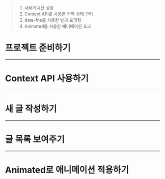 > 1. 내비게시션 설정
> 2. Context API를 사용한 전역 상태 관리
> 3. date-fns를 사용한 날짜 포맷팅 
> 4. Animated를 사용한 애니메이션 효과

# 프로젝트 준비하기 

---
# Context API 사용하기 

---
# 새 글 작성하기 

---
# 글 목록 보여주기

---
# Animated로 애니메이션 적용하기 